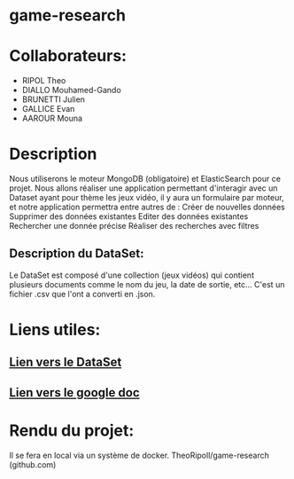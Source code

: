 # game-research

# Collaborateurs: 

* RIPOL Theo
* DIALLO Mouhamed-Gando
* BRUNETTI Julien
* GALLICE Evan
* AAROUR Mouna

# Description
Nous utiliserons le moteur MongoDB (obligatoire) et ElasticSearch pour ce projet.
Nous allons réaliser une application permettant d'interagir avec un Dataset ayant pour thème les jeux vidéo,  il y aura un formulaire par moteur, et notre application permettra entre autres de : 
Créer de nouvelles données
Supprimer des données existantes
Editer des données existantes
Rechercher une donnée précise
Réaliser des recherches avec filtres

## Description du DataSet: 
Le DataSet est composé d'une collection (jeux vidéos) qui contient plusieurs documents comme le nom du jeu, la date de sortie, etc...
C'est un fichier .csv que l'ont a converti en .json.

# Liens utiles:

## [Lien vers le DataSet](https://www.kaggle.com/datasets/jummyegg/rawg-game-dataset)
## [Lien vers le google doc](https://docs.google.com/document/d/1hGoQPHgyRk2o9OG63m4dCfsCeRX2xMntCH-DWJ_GRF4/edit?usp=sharing)

# Rendu du projet: 
Il se fera en local via un système de docker. TheoRipoll/game-research (github.com) 


